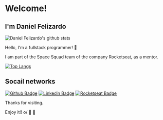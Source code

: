 # Welcome!
 
## I'm Daniel Felizardo

![Daniel Felizardo's github stats](https://github-readme-stats.vercel.app/api?username=danieldfc&show_icons=true&theme=dracula)
 
Hello, I'm a fullstack programmer! :rocket:

I am part of the Space Squad team of the company Rocketseat, as a mentor.

[![Top Langs](https://github-readme-stats.vercel.app/api/top-langs?username=danieldfc&hide=java&langs_count=5)](https://github.com/danieldfc)

## Socail networks
[![Github Badge](https://img.shields.io/badge/-Github-000?style=flat-square&logo=Github&logoColor=white&link=https://github.com/danieldfc)](https://github.com/danieldfc)
[![Linkedin Badge](https://img.shields.io/badge/-LinkedIn-blue?style=flat-square&logo=Linkedin&logoColor=white&link=https://www.linkedin.com/in/daniel-felizardo/)](https://www.linkedin.com/in/daniel-felizardo-bb7b02182/)
[![Rocketseat Badge](https://img.shields.io/badge/-Rocketseat-41356b?style=flat-square&logo=Rocketseat&logoColor=white&link=https://app.rocketseat.com.br/me/daniel-felizardo)](https://app.rocketseat.com.br/me/daniel-felizardo)
 
Thanks for visiting. 
 
Enjoy it!! o/ :rocket: :purple_heart:
